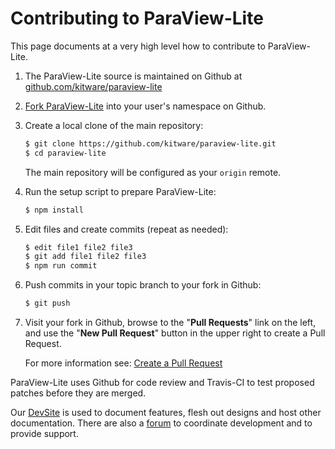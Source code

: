 Contributing to ParaView-Lite
================================

This page documents at a very high level how to contribute to ParaView-Lite.

1. The ParaView-Lite source is maintained on Github at [github.com/kitware/paraview-lite](https://github.com/kitware/paraview-lite)

2. [Fork ParaView-Lite] into your user's namespace on Github.

3. Create a local clone of the main repository:

    ```sh
    $ git clone https://github.com/kitware/paraview-lite.git
    $ cd paraview-lite
    ```

    The main repository will be configured as your `origin` remote.

4. Run the setup script to prepare ParaView-Lite:
    ```sh
    $ npm install
    ```

5. Edit files and create commits (repeat as needed):
    ```sh
    $ edit file1 file2 file3
    $ git add file1 file2 file3
    $ npm run commit
    ```

6. Push commits in your topic branch to your fork in Github:
    ```sh
    $ git push
    ```

7. Visit your fork in Github, browse to the "**Pull Requests**" link on the left, and use the "**New Pull Request**" button in the upper right to create a Pull Request.

    For more information see: [Create a Pull Request]


ParaView-Lite uses Github for code review and Travis-CI to test proposed patches before they are merged.

Our [DevSite] is used to document features, flesh out designs and host other documentation. There are also a [forum] to coordinate development and to provide support.


[Fork ParaView-Lite]: https://help.github.com/articles/fork-a-repo/
[Create a Pull Request]: https://help.github.com/articles/creating-a-pull-request/
[DevSite]: http://kitware.github.io/paraview-lite
[forum]: https://discourse.paraview.org/
